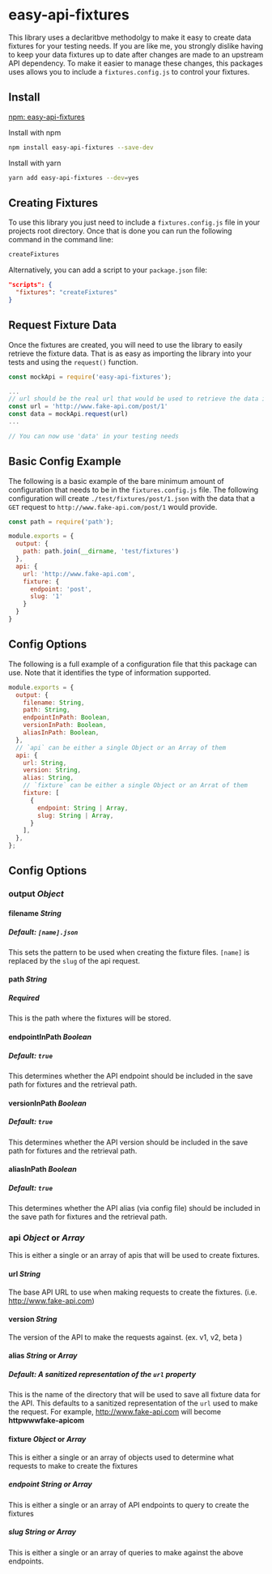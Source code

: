 # easy-api-fixtures

This library uses a declaritbve methodolgy to make it easy to create data fixtures for your testing needs.  If you are like me, you strongly dislike having to keep your data fixtures up to date after changes are made to an upstream API dependency.  To make it easier to manage these changes, this packages uses allows you to include a `fixtures.config.js` to control your fixtures.

## Install
[npm: easy-api-fixtures](https://www.npmjs.com/package/easy-api-fixtures)

Install with  npm
```bash
npm install easy-api-fixtures --save-dev
```

Install with yarn
```bash
yarn add easy-api-fixtures --dev=yes
```
## Creating Fixtures
To use this library you just need to include a `fixtures.config.js` file in your projects root directory.  Once that is done you can run the following command in the command line:
```bash
createFixtures
```
Alternatively, you can add a script to your `package.json` file:
```json
"scripts": {
  "fixtures": "createFixtures"
}
```

## Request Fixture Data

Once the fixtures are created, you will need to use the library to easily retrieve the fixture data.  That is as easy as importing the library into your tests and using the `request()` function.
```javascript
const mockApi = require('easy-api-fixtures');

...
// url should be the real url that would be used to retrieve the data in production
const url = 'http://www.fake-api.com/post/1'
const data = mockApi.request(url)
...

// You can now use 'data' in your testing needs
```
## Basic Config Example
The following is a basic example of the bare minimum amount of configuration that needs to be in the `fixtures.config.js` file.  The following configuration will create `./test/fixtures/post/1.json` with the data that a `GET` request to `http://www.fake-api.com/post/1` would provide.

```javascript
const path = require('path');

module.exports = {
  output: {
    path: path.join(__dirname, 'test/fixtures')
  },
  api: {
    url: 'http://www.fake-api.com',
    fixture: {
      endpoint: 'post',
      slug: '1'
    }
  }
}
```

## Config Options
The following is a full example of a configuration file that this package can use.  Note that it identifies the type of information supported.

```javascript
module.exports = {
  output: {
    filename: String,
    path: String,
    endpointInPath: Boolean,
    versionInPath: Boolean,
    aliasInPath: Boolean,
  },
  // `api` can be either a single Object or an Array of them
  api: {
    url: String,
    version: String,
    alias: String,
    // `fixture` can be either a single Object or an Arrat of them
    fixture: [
      {
        endpoint: String | Array,
        slug: String | Array,
      }
    ],
  },
};

```

## Config Options

### output _Object_
#### filename _String_
##### Default: `[name].json`
This sets the pattern to be used when creating the fixture files.  `[name]` is replaced by the `slug` of the api request.
#### path _String_
##### Required
This is the path where the fixtures will be stored.
#### endpointInPath _Boolean_
##### Default: `true`
This determines whether the API endpoint should be included in the save path for fixtures and the retrieval path.
#### versionInPath _Boolean_
##### Default: `true`
This determines whether the API version should be included in the save path for fixtures and the retrieval path.
#### aliasInPath _Boolean_
##### Default: `true`
This determines whether the API alias (via config file) should be included in the save path for fixtures and the retrieval path.
### api _Object_ or _Array_
This is either a single or an array of apis that will be used to create fixtures.
#### url _String_
The base API URL to use when making requests to create the fixtures. (i.e. http://www.fake-api.com)
#### version _String_
The version of the API to make the requests against. (ex. v1, v2, beta )
#### alias _String_ or _Array_
##### Default: _A sanitized representation of the `url` property_
This is the name of the directory that will be used to save all fixture data for the API.  This defaults to a sanitized representation of the `url` used to make the request.  For example, http://www.fake-api.com will become **httpwwwfake-apicom**
#### fixture _Object_ or _Array_
This is either a single or an array of objects used to determine what requests to make to create the fixtures
##### endpoint _String_ or _Array_
This is either a single or an array of API endpoints to query to create the fixtures
##### slug _String_ or _Array_
This is either a single or an array of queries to make against the above endpoints.
